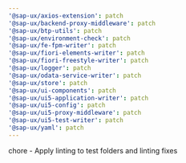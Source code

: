 ```yaml
---
'@sap-ux/axios-extension': patch
'@sap-ux/backend-proxy-middleware': patch
'@sap-ux/btp-utils': patch
'@sap-ux/environment-check': patch
'@sap-ux/fe-fpm-writer': patch
'@sap-ux/fiori-elements-writer': patch
'@sap-ux/fiori-freestyle-writer': patch
'@sap-ux/logger': patch
'@sap-ux/odata-service-writer': patch
'@sap-ux/store': patch
'@sap-ux/ui-components': patch
'@sap-ux/ui5-application-writer': patch
'@sap-ux/ui5-config': patch
'@sap-ux/ui5-proxy-middleware': patch
'@sap-ux/ui5-test-writer': patch
'@sap-ux/yaml': patch
---
```


chore - Apply linting to test folders and linting fixes
